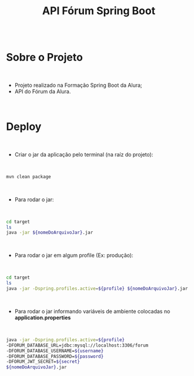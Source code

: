 <center>
    <h1>API Fórum Spring Boot</h1>
</center>

<br>
<br>

# Sobre o Projeto

<br>

- Projeto realizado na Formação Spring Boot da Alura;
- API do Fórum da Alura.

<br>

# Deploy

<br>

- Criar o jar da aplicação pelo terminal (na raíz do projeto):

<br>

```bash
mvn clean package
```

<br>

- Para rodar o jar:

<br>

```bash
cd target
ls
java -jar ${nomeDoArquivoJar}.jar
```
<br>

- Para rodar o jar em algum profile (Ex: produção):

<br>

```bash
cd target
ls
java -jar -Dspring.profiles.active=${profile} ${nomeDoArquivoJar}.jar
```

<br>

- Para rodar o jar informando variáveis de ambiente colocadas no <b>application.properties</b>

<br>

```bash
java -jar -Dspring.profiles.active=${profile}
-DFORUM_DATABASE_URL=jdbc:mysql://localhost:3306/forum
-DFORUM_DATABASE_USERNAME=${username} 
-DFORUM_DATABASE_PASSWORD=${password} 
-DFORUM_JWT_SECRET=${secret} 
${nomeDoArquivoJar}.jar
```
